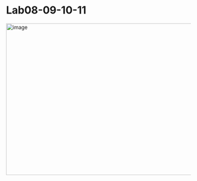 # Lab08-09-10-11
<img width="1334" height="413" alt="image" src="https://github.com/user-attachments/assets/b39f5bee-689c-4282-a240-5f9e3ea029a3" />
